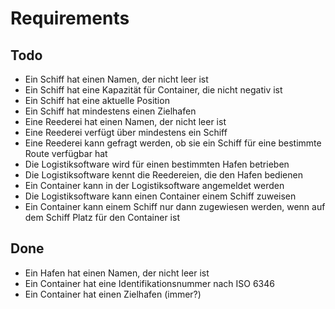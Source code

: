 # Requirements

## Todo

* Ein Schiff hat einen Namen, der nicht leer ist
* Ein Schiff hat eine Kapazität für Container, die nicht negativ ist
* Ein Schiff hat eine aktuelle Position
* Ein Schiff hat mindestens einen Zielhafen
* Eine Reederei hat einen Namen, der nicht leer ist
* Eine Reederei verfügt über mindestens ein Schiff
* Eine Reederei kann gefragt werden, ob sie ein Schiff für eine bestimmte Route verfügbar hat
* Die Logistiksoftware wird für einen bestimmten Hafen betrieben
* Die Logistiksoftware kennt die Reedereien, die den Hafen bedienen
* Ein Container kann in der Logistiksoftware angemeldet werden
* Die Logistiksoftware kann einen Container einem Schiff zuweisen
* Ein Container kann einem Schiff nur dann zugewiesen werden, wenn auf dem Schiff Platz für den Container ist

## Done

* Ein Hafen hat einen Namen, der nicht leer ist
* Ein Container hat eine Identifikationsnummer nach ISO 6346
* Ein Container hat einen Zielhafen (immer?)